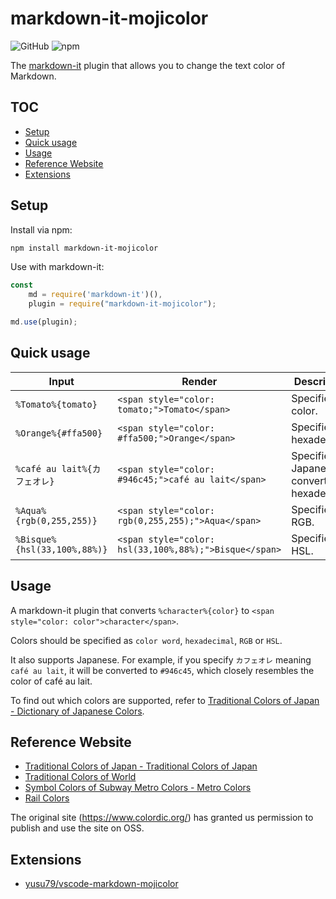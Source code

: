 # markdown-it-mojicolor
![GitHub](https://img.shields.io/github/license/yusu79/markdown-it-mojicolor)
![npm](https://img.shields.io/npm/dw/markdown-it-mojicolor)



The [markdown-it](https://l.pg1x.com/G6nd) plugin that allows you to change the text color of Markdown.

<!-- omit in toc -->
## TOC
- [Setup](#setup)
- [Quick usage](#quick-usage)
- [Usage](#usage)
- [Reference Website](#reference-website)
- [Extensions](#extensions)

## Setup
Install via npm:

```bash
npm install markdown-it-mojicolor
```

Use with markdown-it:

```js
const 
    md = require('markdown-it')(),
    plugin = require("markdown-it-mojicolor");

md.use(plugin);
```

## Quick usage
| Input                        | Render                                                 | Description                                      | 
| ---------------------------- | ------------------------------------------------------ | ------------------------------------------------ | 
| `%Tomato%{tomato}`           | `<span style="color: tomato;">Tomato</span>`           | Specified by color.                              | 
| `%Orange%{#ffa500}`          | `<span style="color: #ffa500;">Orange</span>`          | Specified in hexadecimal.                        | 
| `%café au lait%{カフェオレ}` | `<span style="color: #946c45;">café au lait</span>`    | Specified in Japanese, converted to hexadecimal. | 
| `%Aqua%{rgb(0,255,255)}`     | `<span style="color: rgb(0,255,255);">Aqua</span>`     | Specified in RGB.                                | 
| `%Bisque%{hsl(33,100%,88%)}` | `<span style="color: hsl(33,100%,88%);">Bisque</span>` | Specified in HSL.                                | 


## Usage
A markdown-it plugin that converts `%character%{color}` to `<span style="color: color">character</span>`.


Colors should be specified as `color word`, `hexadecimal`, `RGB` or `HSL`.


It also supports Japanese.
For example, if you specify `カフェオレ` meaning `café au lait`, it will be converted to `#946c45`, which closely resembles the color of café au lait.

To find out which colors are supported, refer to [Traditional Colors of Japan - Dictionary of Japanese Colors](https://l.pg1x.com/X3e4).



## Reference Website
- [Traditional Colors of Japan - Traditional Colors of Japan](https://l.pg1x.com/X3e4)
- [Traditional Colors of World](https://l.pg1x.com/eT5p)
- [Symbol Colors of Subway Metro Colors - Metro Colors](https://l.pg1x.com/kCcm)
- [Rail Colors](https://l.pg1x.com/iyJ7)

The original site (https://www.colordic.org/) has granted us permission to publish and use the site on OSS.



## Extensions
- [yusu79/vscode-markdown-mojicolor](https://l.pg1x.com/spq1)


